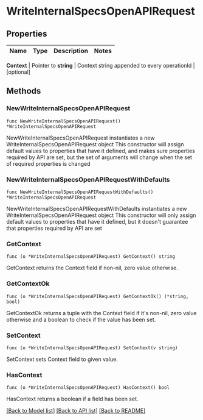 # WriteInternalSpecsOpenAPIRequest


## Properties

Name | Type | Description | Notes
------------ | ------------- | ------------- | -------------


**Context** | Pointer to **string** | Context string appended to every operationId | [optional] 



## Methods


### NewWriteInternalSpecsOpenAPIRequest

`func NewWriteInternalSpecsOpenAPIRequest() *WriteInternalSpecsOpenAPIRequest`

NewWriteInternalSpecsOpenAPIRequest instantiates a new WriteInternalSpecsOpenAPIRequest object
This constructor will assign default values to properties that have it defined,
and makes sure properties required by API are set, but the set of arguments
will change when the set of required properties is changed

### NewWriteInternalSpecsOpenAPIRequestWithDefaults

`func NewWriteInternalSpecsOpenAPIRequestWithDefaults() *WriteInternalSpecsOpenAPIRequest`

NewWriteInternalSpecsOpenAPIRequestWithDefaults instantiates a new WriteInternalSpecsOpenAPIRequest object
This constructor will only assign default values to properties that have it defined,
but it doesn't guarantee that properties required by API are set


### GetContext

`func (o *WriteInternalSpecsOpenAPIRequest) GetContext() string`

GetContext returns the Context field if non-nil, zero value otherwise.

### GetContextOk

`func (o *WriteInternalSpecsOpenAPIRequest) GetContextOk() (*string, bool)`

GetContextOk returns a tuple with the Context field if it's non-nil, zero value otherwise
and a boolean to check if the value has been set.

### SetContext

`func (o *WriteInternalSpecsOpenAPIRequest) SetContext(v string)`

SetContext sets Context field to given value.


### HasContext

`func (o *WriteInternalSpecsOpenAPIRequest) HasContext() bool`

HasContext returns a boolean if a field has been set.









[[Back to Model list]](../README.md#documentation-for-models) [[Back to API list]](../README.md#documentation-for-api-endpoints) [[Back to README]](../README.md)


